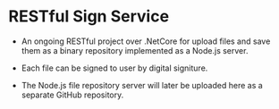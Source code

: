 # RESTful Sign Service
 
 
* An ongoing RESTful project over .NetCore for upload files and save them as a binary repository implemented as a Node.js server.

* Each file can be signed to user by digital signiture.

* The Node.js file repository server will later be uploaded here as a separate GitHub repository.
